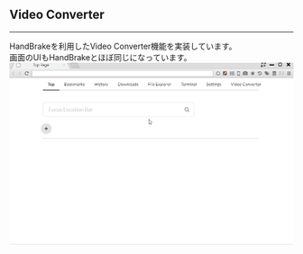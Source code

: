 ## Video Converter

*********

HandBrakeを利用したVideo Converter機能を実装しています。  
画面のUIもHandBrakeとほぼ同じになっています。
![video-converter](img/video-converter.gif)

